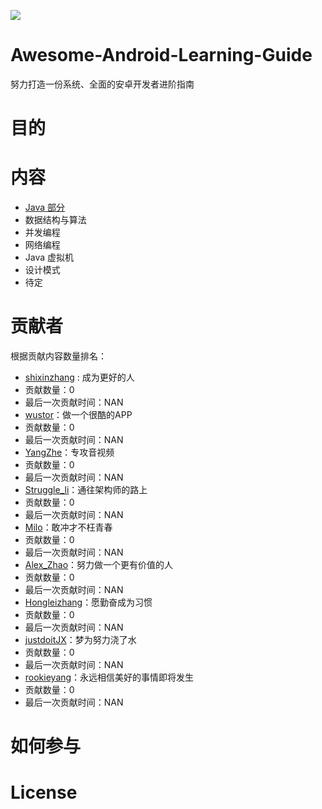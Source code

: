 
![](https://avatars3.githubusercontent.com/u/32798425?s=400&u=e2ad1a5a21fc71ff2f8511866395beca599656f9&v=4)

# Awesome-Android-Learning-Guide

努力打造一份系统、全面的安卓开发者进阶指南

# 目的

# 内容


- [Java 部分](java/README.md)
- 数据结构与算法
- 并发编程
- 网络编程
- Java 虚拟机
- 设计模式
- 待定

# 贡献者

根据贡献内容数量排名：

- [shixinzhang](https://github.com/shixinzhang) : 成为更好的人
 - 贡献数量：0
 - 最后一次贡献时间：NAN
- [wustor](https://github.com/wustor)：做一个很酷的APP
 - 贡献数量：0
 - 最后一次贡献时间：NAN
- [YangZhe](https://github.com/StudyLifeTime)：专攻音视频
 - 贡献数量：0
 - 最后一次贡献时间：NAN
- [Struggle_li](https://github.com/LiPingStruggle)：通往架构师的路上
 - 贡献数量：0
 - 最后一次贡献时间：NAN
- [Milo](https://github.com/hzmeibi)：敢冲才不枉青春
 - 贡献数量：0
 - 最后一次贡献时间：NAN
- [Alex_Zhao](https://github.com/zgh0711)：努力做一个更有价值的人
 - 贡献数量：0
 - 最后一次贡献时间：NAN
- [Hongleizhang](https://github.com/RayCourant)：愿勤奋成为习惯
 - 贡献数量：0
 - 最后一次贡献时间：NAN
- [justdoitJX](https://github.com/justdoitJX)：梦为努力浇了水
 - 贡献数量：0
 - 最后一次贡献时间：NAN
- [rookieyang](https://github.com/firstdream10)：永远相信美好的事情即将发生
 - 贡献数量：0
 - 最后一次贡献时间：NAN

# 如何参与


# License

